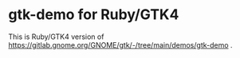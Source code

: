 # gtk-demo for Ruby/GTK4

This is Ruby/GTK4 version of https://gitlab.gnome.org/GNOME/gtk/-/tree/main/demos/gtk-demo .
